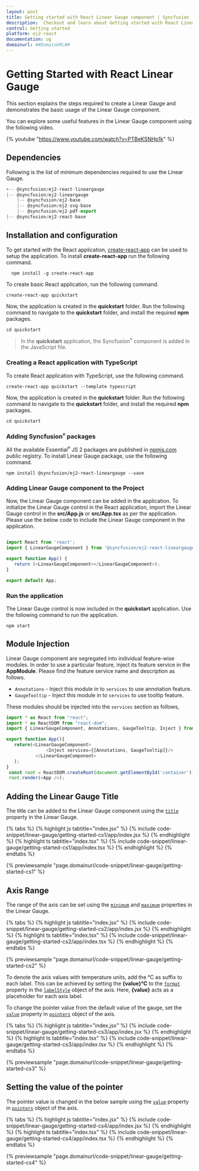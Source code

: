 ```yaml
---
layout: post
title: Getting started with React Linear Gauge component | Syncfusion
description:  Checkout and learn about Getting started with React Linear Gauge component of Syncfusion Essential JS 2 and more details.
control: Getting started 
platform: ej2-react
documentation: ug
domainurl: ##DomainURL##
---
```


# Getting Started with React Linear Gauge

<!-- markdownlint-disable MD013 -->

This section explains the steps required to create a Linear Gauge and demonstrates the basic usage of the Linear Gauge component.

You can explore some useful features in the Linear Gauge component using the following video.

{% youtube "https://www.youtube.com/watch?v=PTBeKSNHp1k" %}

## Dependencies

Following is the list of minimum dependencies required to use the Linear Gauge.

```javascript
+-- @syncfusion/ej2-react-lineargauge
|-- @syncfusion/ej2-lineargauge
    |-- @syncfusion/ej2-base
    |-- @syncfusion/ej2-svg-base
    |-- @syncfusion/ej2-pdf-export
|-- @syncfusion/ej2-react-base
```

## Installation and configuration

To get started with the React application, [create-react-app](https://github.com/facebook/create-react-app) can be used to setup the application. To install **create-react-app** run the following command.

   ```
     npm install -g create-react-app
   ```

To create basic React application, run the following command.

```
create-react-app quickstart
```

Now, the application is created in the **quickstart** folder. Run the following command to navigate to the **quickstart** folder, and install the required **npm** packages.

```
cd quickstart
```

> In the **quickstart** application, the Syncfusion<sup style="font-size:70%">&reg;</sup> component is added in the JavaScript file.

### Creating a React application with TypeScript

To create React application with TypeScript, use the following command.

```
create-react-app quickstart --template typescript
```

Now, the application is created in the **quickstart** folder. Run the following command to navigate to the **quickstart** folder, and install the required **npm**  packages.

```
cd quickstart
```

### Adding Syncfusion<sup style="font-size:70%">&reg;</sup> packages

All the available Essential<sup style="font-size:70%">&reg;</sup> JS 2 packages are published in [npmjs.com](https://www.npmjs.com/~syncfusionorg) public registry. To install Linear Gauge package, use the following command.

```
npm install @syncfusion/ej2-react-lineargauge --save
```

### Adding Linear Gauge component to the Project

Now, the Linear Gauge component can be added in the application. To initialize the Linear Gauge control in the React application, import the Linear Gauge control in the **src/App.js** or **src/App.tsx** as per the application. Please use the below code to include the Linear Gauge component in the application.

```ts

import React from 'react';
import { LinearGaugeComponent } from '@syncfusion/ej2-react-lineargauge';

export function App() {
   return (<LinearGaugeComponent></LinearGaugeComponent>);
}

export default App;

```

### Run the application

The Linear Gauge control is now included in the **quickstart** application. Use the following command to run the application.

```
npm start
```

## Module Injection

Linear Gauge component are segregated into individual feature-wise modules. In order to use a particular feature,
inject its feature service in the **AppModule**. Please find the feature service name and description as follows.

* `Annotations` - Inject this module in to `services` to use annotation feature.
* `GaugeTooltip` - Inject this module in to `services` to use tooltip feature.

These modules should be injected into the `services` section as follows,



 ```ts
 import * as React from "react";
 import * as ReactDOM from "react-dom";
 import { LinearGaugeComponent, Annotations, GaugeTooltip, Inject } from '@syncfusion/ej2-react-lineargauge';

 export function App(){
    return(<LinearGaugeComponent>
                <Inject services={[Annotations, GaugeTooltip]}/>
            </LinearGaugeComponent>
    );
 }
  const root = ReactDOM.createRoot(document.getElementById('container'));
  root.render(<App />);

 ```

## Adding the Linear Gauge Title

The title can be added to the Linear Gauge component using the [`title`](https://ej2.syncfusion.com/react/documentation/api/linear-gauge/linearGaugeModel/#title-string) property in the Linear Gauge.

{% tabs %}
{% highlight js tabtitle="index.jsx" %}
{% include code-snippet/linear-gauge/getting-started-cs1/app/index.jsx %}
{% endhighlight %}
{% highlight ts tabtitle="index.tsx" %}
{% include code-snippet/linear-gauge/getting-started-cs1/app/index.tsx %}
{% endhighlight %}
{% endtabs %}

 {% previewsample "page.domainurl/code-snippet/linear-gauge/getting-started-cs1" %}

## Axis Range

The range of the axis can be set using the [`minimum`](https://ej2.syncfusion.com/react/documentation/api/linear-gauge/axis/#minimum-number) and [`maximum`](https://ej2.syncfusion.com/react/documentation/api/linear-gauge/axis/#maximum-number) properties in the Linear Gauge.

{% tabs %}
{% highlight js tabtitle="index.jsx" %}
{% include code-snippet/linear-gauge/getting-started-cs2/app/index.jsx %}
{% endhighlight %}
{% highlight ts tabtitle="index.tsx" %}
{% include code-snippet/linear-gauge/getting-started-cs2/app/index.tsx %}
{% endhighlight %}
{% endtabs %}

 {% previewsample "page.domainurl/code-snippet/linear-gauge/getting-started-cs2" %}

To denote the axis values with temperature units, add the °C as suffix to each label. This can be achieved by setting the **{value}°C** to the [`format`](https://ej2.syncfusion.com/react/documentation/api/linear-gauge/labelModel/#format-string) property in the [`labelStyle`](https://ej2.syncfusion.com/react/documentation/api/linear-gauge/axis/#labelstyle-labelmodel) object of the axis. Here, **{value}** acts as a placeholder for each axis label.

To change the pointer value from the default value of the gauge, set the [`value`](https://ej2.syncfusion.com/react/documentation/api/linear-gauge/pointer/#value-number) property in [`pointers`](https://ej2.syncfusion.com/react/documentation/api/linear-gauge/pointerModel/) object of the axis.

{% tabs %}
{% highlight js tabtitle="index.jsx" %}
{% include code-snippet/linear-gauge/getting-started-cs3/app/index.jsx %}
{% endhighlight %}
{% highlight ts tabtitle="index.tsx" %}
{% include code-snippet/linear-gauge/getting-started-cs3/app/index.tsx %}
{% endhighlight %}
{% endtabs %}

 {% previewsample "page.domainurl/code-snippet/linear-gauge/getting-started-cs3" %}

## Setting the value of the pointer

The pointer value is changed in the below sample using the [`value`](https://ej2.syncfusion.com/react/documentation/api/linear-gauge/pointer/#value-number) property in [`pointers`](https://ej2.syncfusion.com/react/documentation/api/linear-gauge/pointer) object of the axis.

{% tabs %}
{% highlight js tabtitle="index.jsx" %}
{% include code-snippet/linear-gauge/getting-started-cs4/app/index.jsx %}
{% endhighlight %}
{% highlight ts tabtitle="index.tsx" %}
{% include code-snippet/linear-gauge/getting-started-cs4/app/index.tsx %}
{% endhighlight %}
{% endtabs %}

 {% previewsample "page.domainurl/code-snippet/linear-gauge/getting-started-cs4" %}
